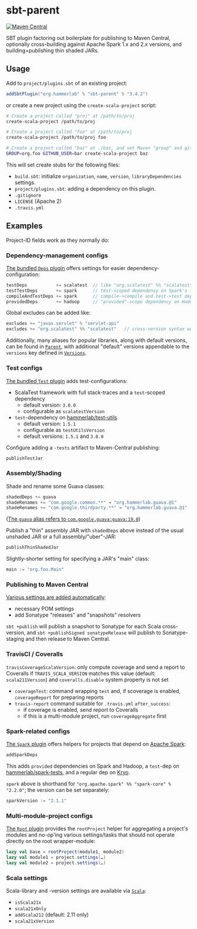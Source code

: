 # sbt-parent

[![Maven Central](https://img.shields.io/maven-central/v/org.hammerlab/sbt-parent.svg)](http://search.maven.org/#search%7Cga%7C1%7Csbt-parent)

SBT plugin factoring out boilerplate for publishing to Maven Central, optionally cross-building against Apache Spark 1.x and 2.x versions, and building+publishing thin shaded JARs.

## Usage

Add to `project/plugins.sbt` of an existing project:

```scala
addSbtPlugin("org.hammerlab" % "sbt-parent" % "3.4.2")
```

or create a new project using the `create-scala-project` script:

```bash
# Create a project called "proj" at /path/to/proj 
create-scala-project /path/to/proj      

# Create a project called "foo" at /path/to/proj
create-scala-project /path/to/proj foo  

# Create a project called "baz" at ./baz, and set Maven "group" and github-user to "org.foo" and "bar", resp.
GROUP=org.foo GITHUB_USER=bar create-scala-project baz
```

This will set create stubs for the following files:

- `build.sbt`: initialize `organization`, `name`, `version`, `libraryDependencies` settings.
- `project/plugins.sbt`: adding a dependency on this plugin.
- `.gitignore`
- `LICENSE` (Apache 2)
- `.travis.yml`

## Examples

Project-ID fields work as they normally do:

### Dependency-management configs

[The bundled `Deps` plugin](src/main/scala/org/hammerlab/sbt/plugin/Deps.scala) offers settings for easier dependency-configuration:

```scala
testDeps           += scalatest  // like "org.scalatest" %% "scalatest" % "3.0.0"; change version via scalatestVersion
testTestDeps       += spark      // test-scoped dependency on Spark's test JAR
compileAndTestDeps += spark      // compile->compile and test->test dependencies on Spark
providedDeps       += hadoop     // "provided"-scope dependency on Hadoop
```

Global excludes can be added like:

```scala
excludes += "javax.servlet" % "servlet-api"
excludes += "org.scalatest" %% "scalatest"   // cross-version syntax works!
```

Additionally, many aliases for popular libraries, along with default versions, can be found in [`Parent`](src/main/scala/org/hammerlab/sbt/plugin/Parent.scala), with additional "default" versions appendable to the `versions` key defined in [`Versions`](src/main/scala/org/hammerlab/sbt/plugin/Versions.scala).

### Test configs

[The bundled `Test` plugin](src/main/scala/org/hammerlab/sbt/plugin/Test.scala) adds test-configurations:

- ScalaTest framework with full stack-traces and a `test`-scoped dependency
	- default version: `3.0.0`
	- configurable as `scalatestVersion`
- `test`-dependency on [hammerlab/test-utils]()
	- default version: `1.5.1`
	- configurable as `testUtilsVersion`
  - default versions: `1.5.1` and `3.0.0`

Configure adding a `-tests` artifact to Maven-Central publishing:

```scala
publishTestJar
```

### Assembly/Shading

Shade and rename some Guava classes:

```scala
shadedDeps += guava
shadeRenames += "com.google.common.**" → "org.hammerlab.guava.@1"
shadeRenames += "com.google.thirdparty.**" → "org.hammerlab.guava.@1"
```

([The `guava` alias refers to `com.google.guava:guava:19.0`](src/main/scala/org/hammerlab/sbt/plugin/Parent.scala))

Publish a "thin" assembly JAR with `shadedDeps` above instead of the usual unshaded JAR or a full assembly/"uber"-JAR:

```scala
publishThinShadedJar
``` 

Slightly-shorter setting for specifying a JAR's "main" class:

```scala
main := "org.foo.Main"
```

### Publishing to Maven Central

[Various settings are added automatically](src/main/scala/org/hammerlab/sbt/plugin/Maven.scala):

- necessary POM settings
- add Sonatype "releases" and "snapshots" resolvers

`sbt +publish` will publish a snapshot to Sonatype for each Scala cross-version, and `sbt +publishSigned sonatypeRelease` will publish to Sonatype-staging and then release to Maven Central. 

### TravisCI / Coveralls

`travisCoverageScalaVersion`: only compute coverage and send a report to Coveralls if `TRAVIS_SCALA_VERSION` matches this value (default: `scala211Version`) and `coveralls.disable` system property is not set
- `coverageTest`: command wrapping `test` and, if scoverage is enabled, `coverageReport` for preparing reports
- `travis-report` command suitable for `.travis.yml` `after_success`:
	- if coverage is enabled, send report to Coveralls
	- if this is a multi-module project, run `coverageAggregate` first 

### Spark-related configs
[The `Spark` plugin](src/main/scala/org/hammerlab/sbt/plugin/Spark.scala) offers helpers for projects that depend on [Apache Spark](http://spark.apache.org/):

```scala
addSparkDeps
```

This adds `provided` dependencies on Spark and Hadoop, a `test`-dep on [hammerlab/spark-tests](https://github.com/hammerlab/spark-tests), and a regular dep on [Kryo]().

`spark` above is shorthand for `"org.apache.spark" %% "spark-core" % "2.2.0"`; the version can be set separately:

```scala
sparkVersion := "2.1.1"
```

### Multi-module-project configs

[The `Root` plugin](src/main/scala/org/hammerlab/sbt/plugin/Root.scala) provides the `rootProject` helper for aggregating a project's modules and no-op'ing various settings/tasks that should not operate directly on the root wrapper-module:

```scala
lazy val base = rootProject(module1, module2)
lazy val module1 = project.settings(…)
lazy val module2 = project.settings(…)
```


### Scala settings

Scala-library and -version settings are available via [`Scala`](src/main/scala/org/hammerlab/sbt/plugin/Scala.scala):

- `isScala21x`
- `scala21xOnly`
- `addScala212` (default: 2.11 only)
- `scala21xVersion`
